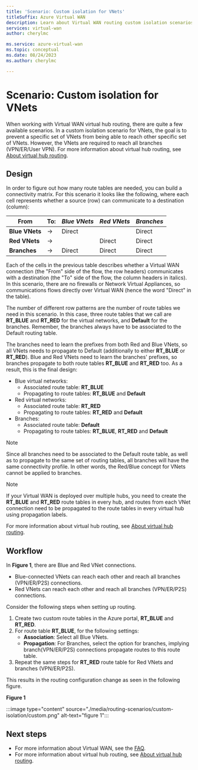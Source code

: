 ```yaml
---
title: 'Scenario: Custom isolation for VNets'
titleSuffix: Azure Virtual WAN
description: Learn about Virtual WAN routing custom isolation scenarios to prevent specific set of VNets from being able to reach another specific set of VNets, but the VNets are required to reach all branches.
services: virtual-wan
author: cherylmc

ms.service: azure-virtual-wan
ms.topic: conceptual
ms.date: 08/24/2023
ms.author: cherylmc

---
```

# Scenario: Custom isolation for VNets

When working with Virtual WAN virtual hub routing, there are quite a few available scenarios. In a custom isolation scenario for VNets, the goal is to prevent a specific set of VNets from being able to reach other specific set of VNets. However, the VNets are required to reach all branches (VPN/ER/User VPN). For more information about virtual hub routing, see [About virtual hub routing](about-virtual-hub-routing.md).

## <a name="design"></a>Design

In order to figure out how many route tables are needed, you can build a connectivity matrix. For this scenario it looks like the following, where each cell represents whether a source (row) can communicate to a destination (column):

| From | To:| *Blue VNets* | *Red VNets* | *Branches*|
|---|---|---|---|---|
| **Blue VNets** |   &#8594;|   Direct     |           |  Direct |
| **Red VNets**  |   &#8594;|              |   Direct  |  Direct |
| **Branches**   |   &#8594;|   Direct     |   Direct  |  Direct |

Each of the cells in the previous table describes whether a Virtual WAN connection (the "From" side of the flow, the row headers) communicates with a destination (the "To" side of the flow, the column headers in italics). In this scenario, there are no firewalls or Network Virtual Appliances, so communications flows directly over Virtual WAN (hence the word "Direct" in the table).

The number of different row patterns are the number of route tables we need in this scenario. In this case, three route tables that we call are **RT_BLUE** and **RT_RED** for the virtual networks, and **Default** for the branches. Remember, the branches always have to be associated to the Default routing table.

The branches need to learn the prefixes from both Red and Blue VNets, so all VNets needs to propagate to Default (additionally to either **RT_BLUE** or **RT_RED**). Blue and Red VNets need to learn the branches' prefixes, so branches propagate to both route tables **RT_BLUE** and **RT_RED** too. As a result, this is the final design:

* Blue virtual networks:
  * Associated route table: **RT_BLUE**
  * Propagating to route tables: **RT_BLUE** and **Default**
* Red virtual networks:
  * Associated route table: **RT_RED**
  * Propagating to route tables: **RT_RED** and **Default**
* Branches:
  * Associated route table: **Default**
  * Propagating to route tables: **RT_BLUE**, **RT_RED** and **Default**

> [!NOTE]
> Since all branches need to be associated to the Default route table, as well as to propagate to the same set of routing tables, all branches will have the same connectivity profile. In other words, the Red/Blue concept for VNets cannot be applied to branches.

> [!NOTE]
> If your Virtual WAN is deployed over multiple hubs, you need to create the **RT_BLUE** and **RT_RED** route tables in every hub, and routes from each VNet connection need to be propagated to the route tables in every virtual hub using propagation labels.

For more information about virtual hub routing, see [About virtual hub routing](about-virtual-hub-routing.md).

## <a name="architecture"></a>Workflow

In **Figure 1**, there are Blue and Red VNet connections.

* Blue-connected VNets can reach each other and reach all branches (VPN/ER/P2S) connections.
* Red VNets can reach each other and reach all branches (VPN/ER/P2S) connections.

Consider the following steps when setting up routing.

1. Create two custom route tables in the Azure portal, **RT_BLUE** and **RT_RED**.
2. For route table **RT_BLUE**, for the following settings:
   * **Association**: Select all Blue VNets.
   * **Propagation**: For Branches, select the option for branches, implying branch(VPN/ER/P2S) connections propagate routes to this route table.
3. Repeat the same steps for **RT_RED** route table for Red VNets and branches (VPN/ER/P2S).

This results in the routing configuration change as seen in the following figure.

**Figure 1**

:::image type="content" source="./media/routing-scenarios/custom-isolation/custom.png" alt-text="figure 1":::

## Next steps

* For more information about Virtual WAN, see the [FAQ](virtual-wan-faq.md).
* For more information about virtual hub routing, see [About virtual hub routing](about-virtual-hub-routing.md).
